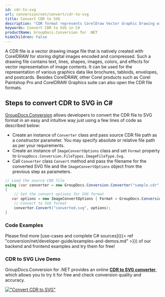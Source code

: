 ```yaml
---
id: cdr-to-svg
url: conversion/net/convert/cdr-to-svg
title: Convert CDR to SVG
description: "CDR format represents CorelDraw Vector Graphic Drawing with .cdr extension. Learn how to convert CDR to SVG file programmatically in C# language using GroupDocs.Conversion for .NET library."
keywords: Convert CDR to SVG in C#
productName: GroupDocs.Conversion for .NET
hideChildren: False
---
```


A CDR file is a vector drawing image file that is natively created with CorelDRAW for storing digital images encoded and compressed. Such a drawing file contains text, lines, shapes, images, colors, and effects for vector representation of image contents. It can be used for the representation of various graphics data like brochures, tabloids, envelopes, and postcards. Besides CorelDRAW, other Corel products such as Corel Paintshop Pro and CorelDRAW Graphics suite can also open the CDR file formats.

## Steps to convert CDR to SVG in C#

[GroupDocs.Conversion](https://products.groupdocs.com/conversion/net) allows developers to convert the CDR file to SVG format in an easy and intuitive way just using a few lines of code as described below:

* Create an instance of `Converter` class and pass source CDR file path as a constructor parameter. You may specify absolute or relative file path as per your requirements. 
* Create an instance of `ImageConvertOptions` class and set `Format` property to `GroupDocs.Conversion.FileTypes.ImageFileType.Svg`.
* Call `Converter` class `Convert` method and pass the filename for the converted SVG file and the `ImageConvertOptions` object from the previous step as parameters.

```csharp
// Load the source CDR file
using (var converter = new GroupDocs.Conversion.Converter("sample.cdr"))
{
    // Set the convert options for SVG format
   var options = new ImageConvertOptions { Format = GroupDocs.Conversion.FileTypes.ImageFileType.Svg };
    // Convert to SVG format
    converter.Convert("converted.svg", options);
}
```

### Code Examples

Please find more [use-cases and complete C# sources]({{< ref "conversion/net/developer-guide/examples-and-demos.md" >}}) of our backend and frontend examples and try them for free!

### CDR to SVG Live Demo

GroupDocs.Conversion for .NET provides an online [**CDR to SVG converter**](https://products.groupdocs.app/conversion/cdr-to-svg), which allows you to try it for free and check conversion quality and accuracy.

[!["Convert CDR to SVG"](conversion/net/images/convert-to-svg/convert-cdr-to-svg.png)](https://products.groupdocs.app/conversion/cdr-to-svg)
